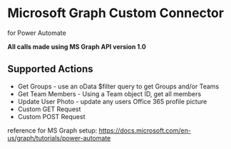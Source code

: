 # Microsoft Graph Custom Connector
for Power Automate

**All calls made using MS Graph API version 1.0**

## Supported Actions
* Get Groups - use an oData $filter query to get Groups and/or Teams
* Get Team Members - Using a Team object ID, get all members
* Update User Photo - update any users Office 365 profile picture
* Custom GET Request
* Custom POST Request

reference for MS Graph setup:
https://docs.microsoft.com/en-us/graph/tutorials/power-automate